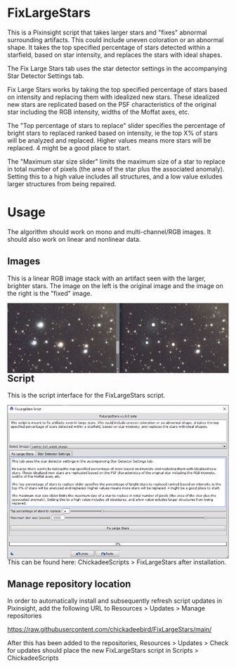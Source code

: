 # FixLargeStars

This is a Pixinsight script that takes larger stars and "fixes" abnormal surrounding artifacts. This could include uneven coloration or an abnormal shape. It takes the top specified percentage of stars detected within a starfield, based on star intensity, and replaces the stars with ideal shapes.

The Fix Large Stars tab uses the star detector settings in the accompanying Star Detector Settings tab.

Fix Large Stars works by taking the top specified percentage of stars based on intensity and replacing them with idealized new stars. These idealized new stars are replicated based on the PSF characteristics of the original star including the RGB intensity, widths of the Moffat axes, etc.

The "Top percentage of stars to replace" slider specifies the percentage of bright stars to replaced ranked based on intensity, ie the top X% of stars will be analyzed and replaced. Higher values means more stars will be replaced. 4 might be a good place to start.

The "Maximum star size slider" limits the maximum size of a star to replace in total number of pixels (the area of the star plus the associated anomaly). Setting this to a high value includes all structures, and a low value exludes larger structures from being repaired.

# Usage

The algorithm should work on mono and multi-channel/RGB images. It should also work on linear and nonlinear data.

## Images

This is a linear RGB image stack with an artifact seen with the larger, brighter stars. The image on the left is the original image and the image on the right is the "fixed" image.

<img src="./figs/FixLargeStars fixed stars.png" text='FixLargeStars script' align=left />

## Script

This is the script interface for the FixLargeStars script.

<img src="./figs/FixLargeStars script.png" text='FixLargeStars script' align=left />

This can be found here: ChickadeeScripts > FixLargeStars after installation.

## Manage repository location

In order to automatically install and subsequently refresh script updates in Pixinsight, add the following URL to Resources > Updates > Manage repositories

https://raw.githubusercontent.com/chickadeebird/FixLargeStars/main/

After this has been added to the repositories, Resources > Updates > Check for updates should place the new FixLargeStars script in Scripts > ChickadeeScripts

